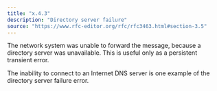 ```yaml
---
title: "x.4.3"
description: "Directory server failure"
source: "https://www.rfc-editor.org/rfc/rfc3463.html#section-3.5"
---
```


The network system was unable to forward the message, because a directory server was unavailable.
This is useful only as a persistent transient error.

The inability to connect to an Internet DNS server is one example of the directory server failure error.
